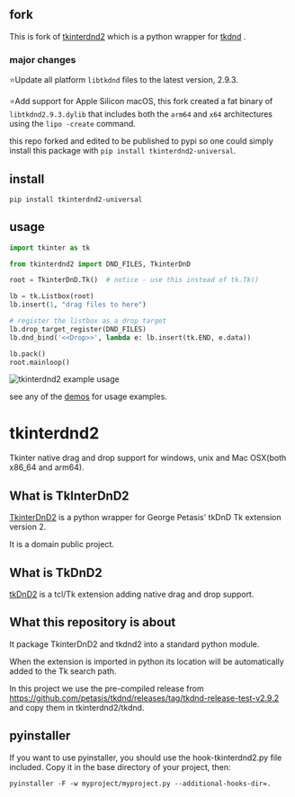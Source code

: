 ## fork

This is fork of [tkinterdnd2](https://github.com/pmgagne/tkinterdnd2) which is a python wrapper for [tkdnd](https://github.com/petasis/tkdnd)
.

### major changes
⭐️Update all platform `libtkdnd` files to the latest version, 2.9.3.

⭐️Add support for Apple Silicon macOS, this fork created a fat binary of `libtkdnd2.9.3.dylib` that includes both the `arm64` and `x64` architectures using the `lipo -create` command.

this repo forked and edited to be published to pypi so one could simply install this package
with  `pip install tkinterdnd2-universal`.

## install

`pip install tkinterdnd2-universal`

## usage

```python
import tkinter as tk

from tkinterdnd2 import DND_FILES, TkinterDnD

root = TkinterDnD.Tk()  # notice - use this instead of tk.Tk()

lb = tk.Listbox(root)
lb.insert(1, "drag files to here")

# register the listbox as a drop target
lb.drop_target_register(DND_FILES)
lb.dnd_bind('<<Drop>>', lambda e: lb.insert(tk.END, e.data))

lb.pack()
root.mainloop()
```
![tkinterdnd2 example usage](https://i.stack.imgur.com/jnOWd.png)


see any of the [demos](./demos) for usage examples.

# tkinterdnd2

Tkinter native drag and drop support for windows, unix and Mac OSX(both x86_64 and arm64).

## What is TkInterDnD2

[TkinterDnD2](http://tkinterdnd.sourceforge.net) is a python wrapper for George Petasis' tkDnD Tk extension version 2.

It is a domain public project.

## What is TkDnD2

[tkDnD2](https://github.com/petasis/tkdnd) is a tcl/Tk extension adding native drag and drop support.

## What this repository is about

It package TkinterDnD2 and tkdnd2 into a standard python module.

When the extension is imported in python its location will be automatically added to the Tk search path.

In this project we use the pre-compiled release
from https://github.com/petasis/tkdnd/releases/tag/tkdnd-release-test-v2.9.2 and copy them in tkinterdnd2/tkdnd.

## pyinstaller

If you want to use pyinstaller, you should use the hook-tkinterdnd2.py file included. Copy it in the base directory of
your project, then:

    pyinstaller -F -w myproject/myproject.py --additional-hooks-dir=.

